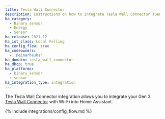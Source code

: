```yaml
---
title: Tesla Wall Connector
description: Instructions on how to integrate Tesla Wall Connector (Gen 3) into Home Assistant.
ha_category:
  - Binary sensor
  - Energy
  - Sensor
ha_release: 2021.12
ha_iot_class: Local Polling
ha_config_flow: true
ha_codeowners:
  - '@einarhauks'
ha_domain: tesla_wall_connector
ha_dhcp: true
ha_platforms:
  - binary_sensor
  - sensor
ha_integration_type: integration
---
```


The Tesla Wall Connector integration allows you to integrate your Gen 3 [Tesla Wall Connector](https://www.tesla.com/support/home-charging-installation/wall-connector) with Wi-Fi into Home Assistant.

{% include integrations/config_flow.md %}
